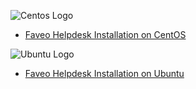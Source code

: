 ![Centos Logo](https://my-page-organization.github.io/Documents/centos/centoslogo.png)
* [Faveo Helpdesk Installation on CentOS](https://my-page-organization.github.io/Documents/centos/)

![Ubuntu Logo](https://my-page-organization.github.io/Documents/ubuntu/ubuntulogo.png)
* [Faveo Helpdesk Installation on Ubuntu](https://my-page-organization.github.io/Documents/ubuntu/)
